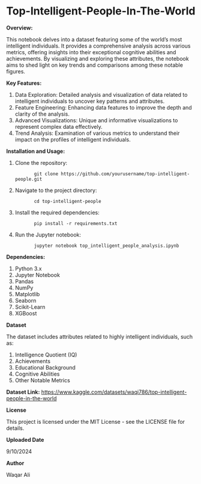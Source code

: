 # Top-Intelligent-People-In-The-World

**Overview:**

This notebook delves into a dataset featuring some of the world’s most intelligent individuals. It provides a comprehensive analysis across various metrics, offering insights into their exceptional cognitive abilities and achievements. By visualizing and exploring these attributes, the notebook aims to shed light on key trends and comparisons among these notable figures.


**Key Features:**

1. Data Exploration: Detailed analysis and visualization of data related to intelligent individuals to uncover key patterns and attributes.
2. Feature Engineering: Enhancing data features to improve the depth and clarity of the analysis.
3. Advanced Visualizations: Unique and informative visualizations to represent complex data effectively.
4. Trend Analysis: Examination of various metrics to understand their impact on the profiles of intelligent individuals.


**Installation and Usage:**

1. Clone the repository:


              git clone https://github.com/yourusername/top-intelligent-people.git


2. Navigate to the project directory:


              cd top-intelligent-people


3. Install the required dependencies:


              pip install -r requirements.txt


4. Run the Jupyter notebook:


              jupyter notebook top_intelligent_people_analysis.ipynb



**Dependencies:**

1. Python 3.x
2. Jupyter Notebook
3. Pandas
4. NumPy
5. Matplotlib
6. Seaborn
7. Scikit-Learn
8. XGBoost


**Dataset**

The dataset includes attributes related to highly intelligent individuals, such as:

1. Intelligence Quotient (IQ)
2. Achievements
3. Educational Background
4. Cognitive Abilities
5. Other Notable Metrics


**Dataset Link:** https://www.kaggle.com/datasets/waqi786/top-intelligent-people-in-the-world


**License**

This project is licensed under the MIT License - see the LICENSE file for details.


**Uploaded Date**

9/10/2024


**Author**

Waqar Ali

